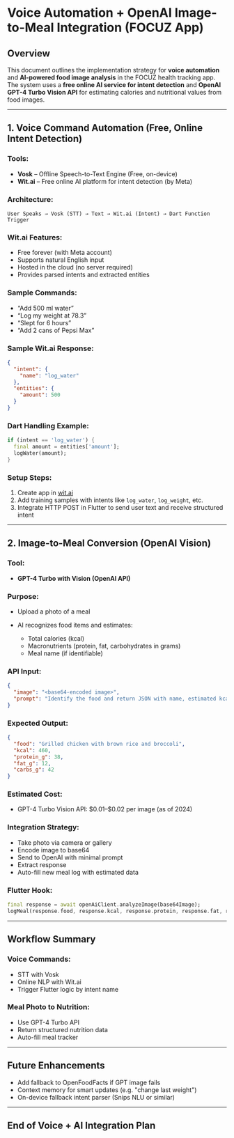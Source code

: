 # Voice Automation + OpenAI Image-to-Meal Integration (FOCUZ App)

## Overview

This document outlines the implementation strategy for **voice automation** and **AI-powered food image analysis** in the FOCUZ health tracking app. The system uses a **free online AI service for intent detection** and **OpenAI GPT-4 Turbo Vision API** for estimating calories and nutritional values from food images.

---

## 1. Voice Command Automation (Free, Online Intent Detection)

### Tools:

* **Vosk** – Offline Speech-to-Text Engine (Free, on-device)
* **Wit.ai** – Free online AI platform for intent detection (by Meta)

### Architecture:

```plaintext
User Speaks → Vosk (STT) → Text → Wit.ai (Intent) → Dart Function Trigger
```

### Wit.ai Features:

* Free forever (with Meta account)
* Supports natural English input
* Hosted in the cloud (no server required)
* Provides parsed intents and extracted entities

### Sample Commands:

* “Add 500 ml water”
* “Log my weight at 78.3”
* “Slept for 6 hours”
* “Add 2 cans of Pepsi Max”

### Sample Wit.ai Response:

```json
{
  "intent": {
    "name": "log_water"
  },
  "entities": {
    "amount": 500
  }
}
```

### Dart Handling Example:

```dart
if (intent == 'log_water') {
  final amount = entities['amount'];
  logWater(amount);
}
```

### Setup Steps:

1. Create app in [wit.ai](https://wit.ai)
2. Add training samples with intents like `log_water`, `log_weight`, etc.
3. Integrate HTTP POST in Flutter to send user text and receive structured intent

---

## 2. Image-to-Meal Conversion (OpenAI Vision)

### Tool:

* **GPT-4 Turbo with Vision (OpenAI API)**

### Purpose:

* Upload a photo of a meal
* AI recognizes food items and estimates:

  * Total calories (kcal)
  * Macronutrients (protein, fat, carbohydrates in grams)
  * Meal name (if identifiable)

### API Input:

```json
{
  "image": "<base64-encoded image>",
  "prompt": "Identify the food and return JSON with name, estimated kcal, protein (g), fat (g), carbs (g)."
}
```

### Expected Output:

```json
{
  "food": "Grilled chicken with brown rice and broccoli",
  "kcal": 460,
  "protein_g": 38,
  "fat_g": 12,
  "carbs_g": 42
}
```

### Estimated Cost:

* GPT-4 Turbo Vision API: \$0.01–\$0.02 per image (as of 2024)

### Integration Strategy:

* Take photo via camera or gallery
* Encode image to base64
* Send to OpenAI with minimal prompt
* Extract response
* Auto-fill new meal log with estimated data

### Flutter Hook:

```dart
final response = await openAiClient.analyzeImage(base64Image);
logMeal(response.food, response.kcal, response.protein, response.fat, response.carbs);
```

---

## Workflow Summary

### Voice Commands:

* STT with Vosk
* Online NLP with Wit.ai
* Trigger Flutter logic by intent name

### Meal Photo to Nutrition:

* Use GPT-4 Turbo API
* Return structured nutrition data
* Auto-fill meal tracker

---

## Future Enhancements

* Add fallback to OpenFoodFacts if GPT image fails
* Context memory for smart updates (e.g. "change last weight")
* On-device fallback intent parser (Snips NLU or similar)

---

## End of Voice + AI Integration Plan
